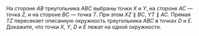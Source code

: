 На стороне $AB$ треугольника $ABC$ выбраны точки $X$ и $Y$, на 
стороне $AC$ — точка $Z$, и на стороне $BC$ — точка $T$. При этом 
$XZ \parallel BC$, $YT \parallel AC$. Прямая $TZ$ пересекает описанную 
окружность треугольника $ABC$ в точках $D$ и $E$. Докажите, что точки 
$X$, $Y$, $D$ и $E$ лежат на одной окружности.